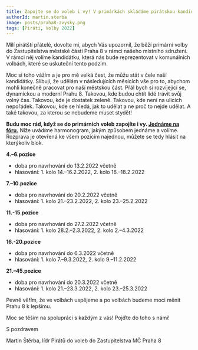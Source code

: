 ```yaml
---
title: Zapojte se do voleb i vy! V primárkách skládáme pirátskou kandidátku
authorId: martin.sterba
image: posts/praha8-zvysky.png
tags: [Piráti, Volby 2022]
---
```


Milí pirátští přátelé, 
dovolte mi, abych Vás upozornil, že běží primární volby do Zastupitelstva městské části Praha 8 v rámci našeho místního sdružení. V rámci něj volíme kandidátku, která nás bude reprezentovat v komunálních volbách, které se uskuteční tento podzim. 

Moc si toho vážím a je pro mě velká čest, že můžu stát v čele naší kandidátky. Slibuji, že udělám v následujících měsících vše pro to, abychom mohli konečně pracovat pro naší městskou část. Přál bych si rozvíjející se, dynamickou a moderní Prahu 8. Takovou, kde budou chtít lidé trávit svůj volný čas. Takovou, kde je dostatek zeleně. Takovou, kde není na ulicích nepořádek. Takovou, kde se hledá, jak to udělat a ne proč to nejde udělat. A také takovou, za kterou se nebudeme muset stydět!

**Budu moc rád, když se do primárních voleb zapojíte i vy. [Jednáme na fóru.](https://forum.pirati.cz/viewtopic.php?f=945&t=59651.)** Níže uvádíme harmonogram, jakým způsobem jednáme a volíme. Rozprava je otevřená ke všem pozicím najednou, můžete se tedy hlásit na kterýkoliv blok.

**4.–6.pozice**
- doba pro navrhování do 13.2.2022 včetně
- hlasování: 1. kolo 14.–16.2.2022, 2. kolo 16.–18.2.2022

**7.–10.pozice**
- doba pro navrhování do 20.2.2022 včetně
- hlasování: 1. kolo 21.–23.2.2022, 2. kolo 23.–25.2.2022

**11.-15.pozice**
- doba pro navrhování do 27.2.2022 včetně
- hlasování: 1. kolo 28.2.–2.3.2022, 2. kolo 2.–4.3.2022

**16.-20.pozice**
- doba pro navrhování do 6.3.2022 včetně
- hlasování: 1. kolo 7.–9.3.2022, 2. kolo 9.–11.2.2022

**21.–45.pozice**
- doba pro navrhování do 20.3.2022 včetně
- hlasování: 1. kolo 21.–23.3.2022, 2. kolo 23.–25.3.2022

Pevně věřím, že ve volbách uspějeme a po volbách budeme moci měnit Prahu 8 k lepšímu. 

Moc se těším na spolupráci s každým z vás! Pojďte do toho s námi! 

S pozdravem 

Martin Štěrba, lídr Pirátů do voleb do Zastupitelstva MČ Praha 8

